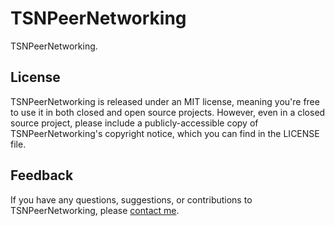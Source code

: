TSNPeerNetworking
=================

TSNPeerNetworking.
    
License
-------
TSNPeerNetworking is released under an MIT license, meaning you're free to use it in both closed and open source projects. However, even in a closed source project, please include a publicly-accessible copy of TSNPeerNetworking's copyright notice, which you can find in the LICENSE file.

Feedback
--------
If you have any questions, suggestions, or contributions to TSNPeerNetworking, please [contact me](mailto:brianlambert@softwarenerd.org).
